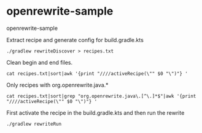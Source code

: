 # openrewrite-sample
openrewrite-sample

Extract recipe and generate config for build.gradle.kts
    
    ./gradlew rewriteDiscover > recipes.txt

Clean begin and end files.
    
    cat recipes.txt|sort|awk '{print "////activeRecipe(\"" $0 "\")"} '

Only recipes with org.openrewrite.java.*

    cat recipes.txt|sort|grep "org.openrewrite.java\.[^\.]*$"|awk '{print "////activeRecipe(\"" $0 "\")"} '

First activate the recipe in the build.gradle.kts and then run the rewrite

    ./gradlew rewriteRun
